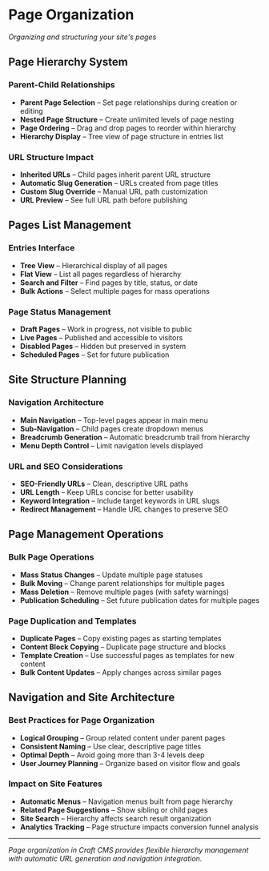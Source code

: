 # Page Organization

*Organizing and structuring your site's pages*

## Page Hierarchy System

### Parent-Child Relationships
- **Parent Page Selection** – Set page relationships during creation or editing
- **Nested Page Structure** – Create unlimited levels of page nesting
- **Page Ordering** – Drag and drop pages to reorder within hierarchy
- **Hierarchy Display** – Tree view of page structure in entries list

### URL Structure Impact
- **Inherited URLs** – Child pages inherit parent URL structure
- **Automatic Slug Generation** – URLs created from page titles
- **Custom Slug Override** – Manual URL path customization
- **URL Preview** – See full URL path before publishing

## Pages List Management

### Entries Interface
- **Tree View** – Hierarchical display of all pages
- **Flat View** – List all pages regardless of hierarchy
- **Search and Filter** – Find pages by title, status, or date
- **Bulk Actions** – Select multiple pages for mass operations

### Page Status Management
- **Draft Pages** – Work in progress, not visible to public
- **Live Pages** – Published and accessible to visitors
- **Disabled Pages** – Hidden but preserved in system
- **Scheduled Pages** – Set for future publication

## Site Structure Planning

### Navigation Architecture
- **Main Navigation** – Top-level pages appear in main menu
- **Sub-Navigation** – Child pages create dropdown menus
- **Breadcrumb Generation** – Automatic breadcrumb trail from hierarchy
- **Menu Depth Control** – Limit navigation levels displayed

### URL and SEO Considerations
- **SEO-Friendly URLs** – Clean, descriptive URL paths
- **URL Length** – Keep URLs concise for better usability
- **Keyword Integration** – Include target keywords in URL slugs
- **Redirect Management** – Handle URL changes to preserve SEO

## Page Management Operations

### Bulk Page Operations
- **Mass Status Changes** – Update multiple page statuses
- **Bulk Moving** – Change parent relationships for multiple pages
- **Mass Deletion** – Remove multiple pages (with safety warnings)
- **Publication Scheduling** – Set future publication dates for multiple pages

### Page Duplication and Templates
- **Duplicate Pages** – Copy existing pages as starting templates
- **Content Block Copying** – Duplicate page structure and blocks
- **Template Creation** – Use successful pages as templates for new content
- **Bulk Content Updates** – Apply changes across similar pages

## Navigation and Site Architecture

### Best Practices for Page Organization
- **Logical Grouping** – Group related content under parent pages
- **Consistent Naming** – Use clear, descriptive page titles
- **Optimal Depth** – Avoid going more than 3-4 levels deep
- **User Journey Planning** – Organize based on visitor flow and goals

### Impact on Site Features
- **Automatic Menus** – Navigation menus built from page hierarchy
- **Related Page Suggestions** – Show sibling or child pages
- **Site Search** – Hierarchy affects search result organization
- **Analytics Tracking** – Page structure impacts conversion funnel analysis

---

*Page organization in Craft CMS provides flexible hierarchy management with automatic URL generation and navigation integration.*
